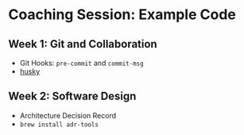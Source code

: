 # Coaching Session: Example Code

## Week 1: Git and Collaboration
- Git Hooks: `pre-commit` and `commit-msg`
- [husky](https://typicode.github.io/husky/get-started.html)

## Week 2: Software Design
- Architecture Decision Record
- `brew install adr-tools`
